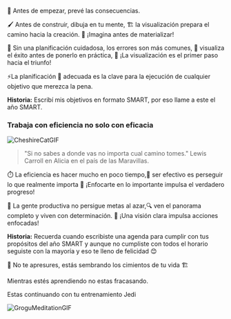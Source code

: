 🔮 Antes de empezar, prevé las consecuencias.

🖌️ Antes de construir, dibuja en tu mente, 🏗️ la visualización prepara el camino hacia la creación.
🤔 ¡Imagina antes de materializar!
   
📝 Sin una planificación cuidadosa, los errores son más comunes, 🎯 visualiza el éxito antes de ponerlo en práctica,
🌟 ¡La visualización es el primer paso hacia el triunfo!

⚡La planificación 📝 adecuada es la clave para la ejecución de cualquier objetivo que merezca la pena. 

**Historia:** Escribí mis objetivos en formato SMART, por eso llame a este el año SMART. 

### Trabaja con eficiencia no solo con eficacia

![CheshireCatGIF](https://github.com/Freddy875/Los-7-h-bitos-de-la-gente-altamente-efectiva/assets/60365437/6f9f46ee-1fe3-4016-800b-7a8e26849234)

 > "Si no sabes a donde vas no importa cual camino tomes." Lewis Carroll en Alicia en el país de las Maravillas. 

⏱️ La eficiencia es hacer mucho en poco tiempo,🎯 ser efectivo es perseguir lo que realmente importa
🌟 ¡Enfocarte en lo importante impulsa el verdadero progreso!

🚀 La gente productiva no persigue metas al azar,🔍 ven el panorama completo y viven con determinación.
🌅 ¡Una visión clara impulsa acciones enfocadas!

**Historia:** Recuerda cuando escribiste una agenda para cumplir con tus propósitos del año SMART y aunque no cumpliste con todos el horario seguiste con la mayoría y eso te lleno de felicidad 😊

🌱 No te apresures, estás sembrando los cimientos de tu vida 🏗️

Mientras estés aprendiendo no estas fracasando. 

Estas continuando con tu entrenamiento Jedi 

![GroguMeditationGIF](https://github.com/Freddy875/Los-7-h-bitos-de-la-gente-altamente-efectiva/assets/60365437/798340d7-7247-4683-9ea1-2ccea792366b)

